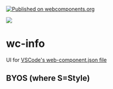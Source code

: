 [![Published on webcomponents.org](https://img.shields.io/badge/webcomponents.org-published-blue.svg)](https://www.webcomponents.org/element/wc-info)

<a href="https://nodei.co/npm/wc-info/"><img src="https://nodei.co/npm/wc-info.png"></a>

# wc-info

UI for [VSCode's web-component.json file](https://code.visualstudio.com/updates/v1_30#_html-custom-tags-attributes-support)

## BYOS (where S=Style)

<!--
```
<custom-element-demo>
  <template>
    <div>
        <style>
        .card {
            padding: 16px;
            mix-blend-mode: difference;
            display: flex;
            flex-direction: column;
            align-items: center;
            transition: all 0.3s cubic-bezier(.25, .8, .25, 1);

            /* Add shadows to create the "card" effect */
            box-shadow: 0 4px 8px 0 rgba(0, 0, 0, 0.2);
            /* transition: 0.3s; */
        }
        .WCLabel{
            font-weight: 800;
        }
        dt{
            font-weight: 700;
        }
        .WCInfo.card{
            display: flex;
            flex-direction: column;
            align-items: flex-start;
        }
        </style>
        <wc-info-base href="https://unpkg.com/wc-info@0.0.1/web-components.json"></wc-info-base>
        <script type="module" src="https://unpkg.com/wc-info@0.0.3/wc-info-base.js?module"></script>
    </div>
  </template>
</custom-element-demo>
```
-->


